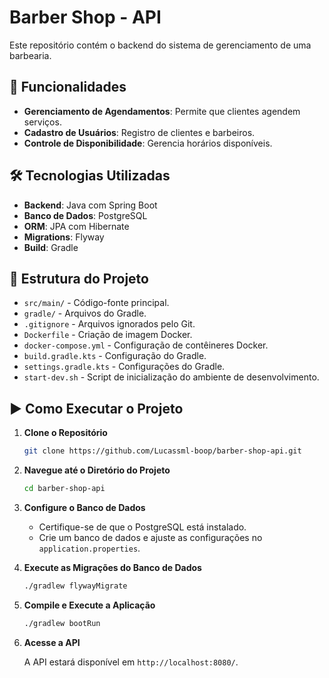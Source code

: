 # Barber Shop - API

Este repositório contém o backend do sistema de gerenciamento de uma barbearia.

## 🚀 Funcionalidades

- **Gerenciamento de Agendamentos**: Permite que clientes agendem serviços.
- **Cadastro de Usuários**: Registro de clientes e barbeiros.
- **Controle de Disponibilidade**: Gerencia horários disponíveis.

## 🛠️ Tecnologias Utilizadas

- **Backend**: Java com Spring Boot
- **Banco de Dados**: PostgreSQL
- **ORM**: JPA com Hibernate
- **Migrations**: Flyway
- **Build**: Gradle

## 📂 Estrutura do Projeto

- `src/main/` - Código-fonte principal.
- `gradle/` - Arquivos do Gradle.
- `.gitignore` - Arquivos ignorados pelo Git.
- `Dockerfile` - Criação de imagem Docker.
- `docker-compose.yml` - Configuração de contêineres Docker.
- `build.gradle.kts` - Configuração do Gradle.
- `settings.gradle.kts` - Configurações do Gradle.
- `start-dev.sh` - Script de inicialização do ambiente de desenvolvimento.

## ▶️ Como Executar o Projeto

1. **Clone o Repositório**

   ```bash
   git clone https://github.com/Lucassml-boop/barber-shop-api.git
   ```

2. **Navegue até o Diretório do Projeto**

   ```bash
   cd barber-shop-api
   ```

3. **Configure o Banco de Dados**

   - Certifique-se de que o PostgreSQL está instalado.
   - Crie um banco de dados e ajuste as configurações no `application.properties`.

4. **Execute as Migrações do Banco de Dados**

   ```bash
   ./gradlew flywayMigrate
   ```

5. **Compile e Execute a Aplicação**

   ```bash
   ./gradlew bootRun
   ```

6. **Acesse a API**

   A API estará disponível em `http://localhost:8080/`.

